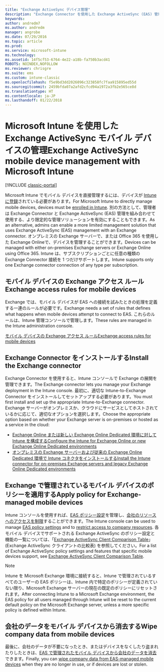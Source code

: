 ```yaml
---
title: "Exchange ActiveSync デバイス管理"
description: "Exchange Connector を使用した Exchange ActiveSync (EAS) 管理によるモバイル デバイスの管理"
keywords: 
author: andredm7
ms.author: andredm
manager: angrobe
ms.date: 07/29/2016
ms.topic: article
ms.prod: 
ms.service: microsoft-intune
ms.technology: 
ms.assetid: 14f5cf53-6764-4e22-a18b-fa750b3acd41
ROBOTS: NOINDEX,NOFOLLOW
ms.reviewer: chrisgre
ms.suite: ems
ms.custom: intune-classic
ms.openlocfilehash: f5e9bd3dd2026096c323858fc7faa915895ed55d
ms.sourcegitcommit: 2459bfda07a2afd2cfcd94a1972a3fb2e565ce8d
ms.translationtype: HT
ms.contentlocale: ja-JP
ms.lasthandoff: 01/22/2018
---
```

# <a name="exchange-activesync-mobile-device-management-with-microsoft-intune"></a><span data-ttu-id="40037-103">Microsoft Intune を使用した Exchange ActiveSync モバイル デバイスの管理</span><span class="sxs-lookup"><span data-stu-id="40037-103">Exchange ActiveSync mobile device management with Microsoft Intune</span></span>

[!INCLUDE [classic-portal](../includes/classic-portal.md)]

<span data-ttu-id="40037-104">Microsoft Intune でモバイル デバイスを直接管理するには、デバイスが [Intune に登録](prerequisites-for-enrollment.md)されている必要があります。</span><span class="sxs-lookup"><span data-stu-id="40037-104">For Microsoft Intune to directly manage mobile devices, devices must be [enrolled in Intune](prerequisites-for-enrollment.md).</span></span> <span data-ttu-id="40037-105">別の方法として、管理者は Exchange Connector と Exchange ActiveSync (EAS) 管理を組み合わせて使用する、より限定的な管理ソリューションを有効にすることもできます。</span><span class="sxs-lookup"><span data-stu-id="40037-105">As an alternative, admins can enable a more limited management solution that uses Exchange ActiveSync (EAS) management with an Exchange connector.</span></span> <span data-ttu-id="40037-106">オンプレミスの Exchange サーバーで、または Office 365 を使用した Exchange Onlineで、デバイスを管理することができます。</span><span class="sxs-lookup"><span data-stu-id="40037-106">Devices can be managed with either on-premises Exchange servers or Exchange Online using Office 365.</span></span> <span data-ttu-id="40037-107">Intune は、サブスクリプションごとに任意の種類の Exchange Connector 接続を 1 つだけサポートします。</span><span class="sxs-lookup"><span data-stu-id="40037-107">Intune supports only one Exchange connector connection of any type per subscription.</span></span>

## <a name="exchange-access-rules-for-mobile-devices"></a><span data-ttu-id="40037-108">モバイル デバイスの Exchange アクセス ルール</span><span class="sxs-lookup"><span data-stu-id="40037-108">Exchange access rules for mobile devices</span></span> ##

<span data-ttu-id="40037-109">Exchange では、モバイル デバイスが EAS への接続を試みたときの処理を定義する一連のルールが必要です。</span><span class="sxs-lookup"><span data-stu-id="40037-109">Exchange needs a set of rules that defines what happens when mobile devices attempt to connect to EAS.</span></span> <span data-ttu-id="40037-110">これらのルールは、Intune 管理コンソールで管理します。</span><span class="sxs-lookup"><span data-stu-id="40037-110">These rules are managed in the Intune administration console.</span></span>

[<span data-ttu-id="40037-111">モバイル デバイスの Exchange アクセス ルール</span><span class="sxs-lookup"><span data-stu-id="40037-111">Exchange access rules for mobile devices</span></span>](exchange-access-rules-for-mobile-devices.md)

## <a name="install-the-exchange-connector"></a><span data-ttu-id="40037-112">Exchange Connector をインストールする</span><span class="sxs-lookup"><span data-stu-id="40037-112">Install the Exchange connector</span></span>
<span data-ttu-id="40037-113">Exchange Connector を使用すると、Intune コンソールで Exchange の展開を管理できます。</span><span class="sxs-lookup"><span data-stu-id="40037-113">The Exchange connector lets you manage your Exchange deployment in the Intune console.</span></span> <span data-ttu-id="40037-114">最初に、適切な Intune-to-Exchange Connector をインストールしてセットアップする必要があります。</span><span class="sxs-lookup"><span data-stu-id="40037-114">You must first install and set up the appropriate Intune-to-Exchange connector.</span></span> <span data-ttu-id="40037-115">Exchange サーバーがオンプレミスか、クラウドにサービスとしてホストされているかに応じて、適切なオプションを選択します。</span><span class="sxs-lookup"><span data-stu-id="40037-115">Choose the appropriate option based on whether your Exchange server is on-premises or hosted as a service in the cloud:</span></span>

-   [<span data-ttu-id="40037-116">Exchange Online または新しい Exchange Online Dedicated 環境に対して Intune を構成する</span><span class="sxs-lookup"><span data-stu-id="40037-116">Configure the Intune for Exchange Online or new Exchange Online Dedicated environments</span></span>](intune-service-to-service-exchange-connector.md)
-   [<span data-ttu-id="40037-117">オンプレミスの Exchange サーバーおよび従来の Exchange Online Dedicated 環境で Intune コネクタをインストールする</span><span class="sxs-lookup"><span data-stu-id="40037-117">Install the Intune connector for on-premises Exchange servers and legacy Exchange Online Dedicated environments</span></span>](intune-on-premises-exchange-connector.md)


## <a name="apply-policy-for-exchange-managed-mobile-devices"></a><span data-ttu-id="40037-118">Exchange で管理されているモバイル デバイスのポリシーを適用する</span><span class="sxs-lookup"><span data-stu-id="40037-118">Apply policy for Exchange-managed mobile devices</span></span>
<span data-ttu-id="40037-119">Intune コンソールを使用すれば、[EAS ポリシー設定](exchange-activesync-policy-settings-in-microsoft-intune.md)を管理し、[会社のリソースへのアクセスを制限](restrict-access-to-email-and-o365-services-with-microsoft-intune.md)することができます。</span><span class="sxs-lookup"><span data-stu-id="40037-119">The Intune console can be used to manage [EAS policy settings](exchange-activesync-policy-settings-in-microsoft-intune.md) and to [restrict access to company resources](restrict-access-to-email-and-o365-services-with-microsoft-intune.md).</span></span> <span data-ttu-id="40037-120">各モバイル デバイスでサポートされる Exchange ActiveSync のポリシー設定と機能の一覧については、「[Exchange ActiveSync Client Comparison Table](http://go.microsoft.com/fwlink/?LinkId=247270)」 (Exchange ActiveSync クライアントの比較表) を参照してください。</span><span class="sxs-lookup"><span data-stu-id="40037-120">For a list of Exchange ActiveSync policy settings and features that specific mobile devices support, see [Exchange ActiveSync Client Comparison Table](http://go.microsoft.com/fwlink/?LinkId=247270).</span></span>

> [!NOTE]
> <span data-ttu-id="40037-121">Intune を Microsoft Exchange 環境に接続すると、Intune で管理されているすべてのユーザーの EAS ポリシーは、Intune 内で特定のポリシーが定義されていない限り、Microsoft Exchange サーバーの現在の既定のポリシーにリセットされます。</span><span class="sxs-lookup"><span data-stu-id="40037-121">After connecting Intune to a Microsoft Exchange environment, the EAS policy for all users managed through Intune will be reset to the current default policy on the Microsoft Exchange server, unless a more specific policy is defined within Intune.</span></span>

## <a name="wipe-company-data-from-mobile-devices"></a><span data-ttu-id="40037-122">会社のデータをモバイル デバイスから消去する</span><span class="sxs-lookup"><span data-stu-id="40037-122">Wipe company data from mobile devices</span></span>
<span data-ttu-id="40037-123">最後に、会社のデータが不要になったとき、またはデバイスをなくしたり盗まれたりしたときは、[EAS で管理されたモバイル デバイスから会社のデータを消去](wipe-for-exchange-managed-mobile-devices.md)できます。</span><span class="sxs-lookup"><span data-stu-id="40037-123">Finally, you can [wipe company data from EAS-managed mobile devices](wipe-for-exchange-managed-mobile-devices.md) when they are no longer in use, or if devices are lost or stolen.</span></span>
